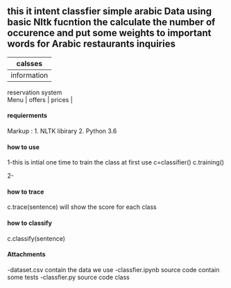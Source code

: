 ## this it intent classfier simple arabic Data using basic Nltk fucntion the calculate the number of occurence and put some weights to important words for Arabic restaurants inquiries 

calsses  |
------------- |
information  |
reservation system  
Menu |
offers |
prices |

#### requierments

Markup : 1. NLTK libirary
          2. Python 3.6


#### how to use 
1-this is intial one time to train the class at first use
c=classifier()
c.training()        

2-
#### how to trace 
c.trace(sentence)            will show the score for each class

#### how to classify
c.classify(sentence)


#### Attachments 
-dataset.csv                  contain the data we use
-classfier.ipynb	            source code contain some tests
-classfier.py                 source code class
